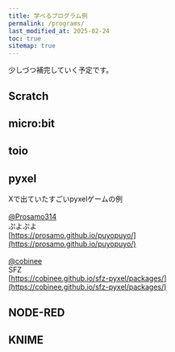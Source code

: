 ```yaml
---
title: 学べるプログラム例
permalink: /programs/
last_modified_at: 2025-02-24
toc: true
sitemap: true
---
```


少しづつ補完していく予定です。

## Scratch

## micro:bit

## toio

## pyxel

Xで出ていたすごいpyxelゲームの例<br>
<br>
[@Prosamo314](https://x.com/Prosamo314) <br>
ぷよぷよ<br>
[https://prosamo.github.io/puyopuyo/](https://prosamo.github.io/puyopuyo/) <br>
<br>
[@cobinee](https://x.com/cobinee) <br>
SFZ <br>
[https://cobinee.github.io/sfz-pyxel/packages/](https://cobinee.github.io/sfz-pyxel/packages/)


## NODE-RED

## KNIME
